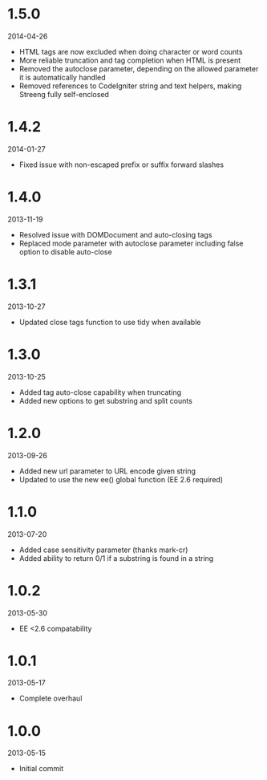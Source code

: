 # 1.5.0

2014-04-26

- HTML tags are now excluded when doing character or word counts
- More reliable truncation and tag completion when HTML is present
- Removed the autoclose parameter, depending on the allowed parameter it is automatically handled
- Removed references to CodeIgniter string and text helpers, making Streeng fully self-enclosed

# 1.4.2

2014-01-27

- Fixed issue with non-escaped prefix or suffix forward slashes

# 1.4.0

2013-11-19

- Resolved issue with DOMDocument and auto-closing tags
- Replaced mode parameter with autoclose parameter including false option to disable auto-close

# 1.3.1

2013-10-27

- Updated close tags function to use tidy when available

# 1.3.0

2013-10-25

- Added tag auto-close capability when truncating
- Added new options to get substring and split counts

# 1.2.0

2013-09-26

- Added new url parameter to URL encode given string
- Updated to use the new ee() global function (EE 2.6 required)

# 1.1.0

2013-07-20

- Added case sensitivity parameter (thanks mark-cr)
- Added ability to return 0/1 if a substring is found in a string

# 1.0.2

2013-05-30

- EE <2.6 compatability

# 1.0.1

2013-05-17

- Complete overhaul

# 1.0.0

2013-05-15

- Initial commit